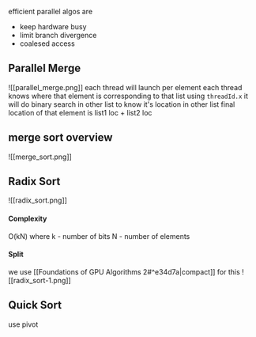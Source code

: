  efficient parallel algos are
- keep hardware busy 
- limit branch divergence
- coalesed access 

## Parallel Merge
![[parallel_merge.png]]
each thread will launch per element
each thread knows where that element is corresponding to that list using `threadId.x`
it will do binary search in other list to know it's location in other list 
final location of that element is list1 loc + list2 loc


## merge sort overview

![[merge_sort.png]]


## Radix Sort
![[radix_sort.png]]
#### Complexity
O(kN) where k - number of bits N - number of elements
#### Split 

we  use [[Foundations of GPU Algorithms 2#^e34d7a|compact]] for this
![[radix_sort-1.png]]

## Quick Sort

use pivot